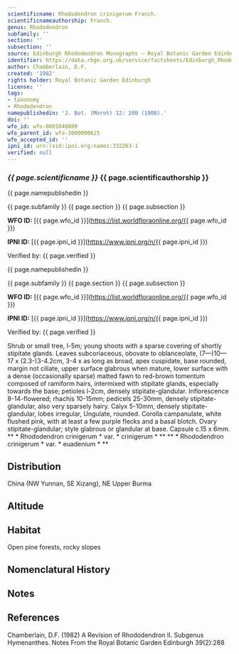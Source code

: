 ```yaml
---
scientificname: Rhododendron crinigerum Franch.
scientificnameauthorship: Franch.
genus: Rhododendron
subfamily: ''
section: ''
subsection: ''
source: Edinburgh Rhododendron Monographs – Royal Botanic Garden Edinburgh
identifier: https://data.rbge.org.uk/service/factsheets/Edinburgh_Rhododendron_Monographs.xhtml
author: Chamberlain, D.F.
created: '1982'
rights holder: Royal Botanic Garden Edinburgh
license: ''
tags:
- taxonomy
- Rhododendron
namepublishedin: 'J. Bot. (Morot) 12: 200 (1908).'
doi: ''
wfo_id: wfo-0001048809
wfo_parent_id: wfo-3000000625
wfo_accepted_id: ''
ipni_id: urn:lsid:ipni.org:names:332263-1
verified: null
---
```

### _{{ page.scientificname }}_ {{ page.scientificauthorship }}
 {{ page.namepublishedin }}

{{ page.subfamily }} {{ page.section }} {{ page.subsection }}

**WFO ID:** [{{ page.wfo_id }}](https://list.worldfloraonline.org/{{ page.wfo_id }})

**IPNI ID:** [{{ page.ipni_id }}](https://www.ipni.org/n/{{ page.ipni_id }})

Verified by: {{ page.verified }}

 {{ page.namepublishedin }}

{{ page.subfamily }} {{ page.section }} {{ page.subsection }}

**WFO ID:** [{{ page.wfo_id }}](https://list.worldfloraonline.org/{{ page.wfo_id }})

**IPNI ID:** [{{ page.ipni_id }}](https://www.ipni.org/n/{{ page.ipni_id }})

Verified by: {{ page.verified }}



Shrub or small tree, l-5m; young shoots with a sparse covering of shortly stipitate glands. Leaves subcoriaceous, obovate to oblanceolate, (7—)10—17 x (2.3-)3-4.2cm, 3-4 x as long as broad, apex cuspidate, base rounded, margin not ciliate, upper surface glabrous when mature, lower surface with a dense (occasionally sparse) matted fawn to red-brown tomentum composed of ramiform hairs, intermixed with stipitate glands, especially towards the base; petioles l-2cm, densely stipitate-glandular. Inflorescence 8-14-flowered; rhachis 10-15mm; pedicels 25-30mm, densely stipitate-glandular, also very sparsely hairy. Calyx 5-10mm, densely stipitate-glandular, lobes irregular, Ungulate, rounded. Corolla campanulate, white flushed pink, with at least a few purple flecks and a basal blotch. Ovary stipitate-glandular; style glabrous or glandular at base. Capsule c.15 x 6mm. ** * Rhododendron crinigerum * var. * crinigerum * ** ** * Rhododendron crinigerum * var. * euadenium * **

## Distribution
China (NW Yunnan, SE Xizang), NE Upper Burma

## Altitude


## Habitat
Open pine forests, rocky slopes

## Nomenclatural History

                       
## Notes


## References

Chamberlain, D.F. (1982) A Revision of Rhododendron II. Subgenus Hymenanthes. Notes From the Royal Botanic Garden Edinburgh 39(2):288

